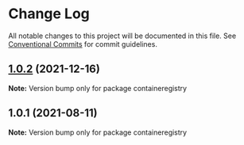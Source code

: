 # Change Log

All notable changes to this project will be documented in this file.
See [Conventional Commits](https://conventionalcommits.org) for commit guidelines.

## [1.0.2](https://github.com/Stijnc/sca.lerna/compare/containeregistry@1.0.1...containeregistry@1.0.2) (2021-12-16)

**Note:** Version bump only for package containeregistry





## 1.0.1 (2021-08-11)

**Note:** Version bump only for package containeregistry
